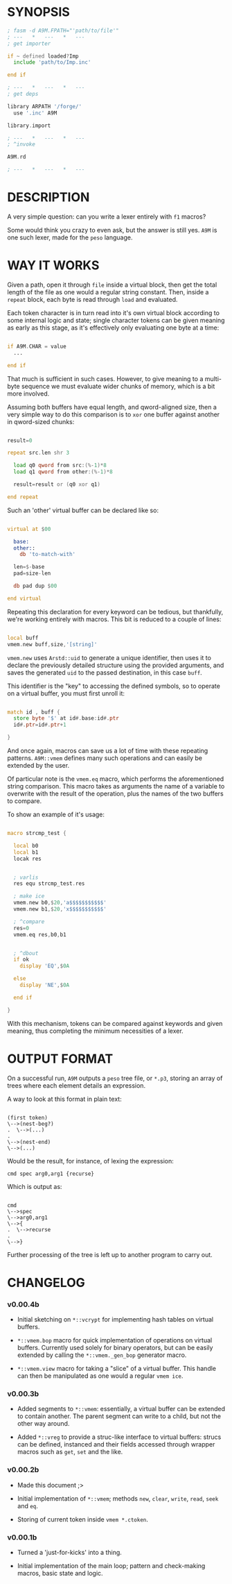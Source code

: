 # SYNOPSIS

```asm
; fasm -d A9M.FPATH="'path/to/file'"
; ---   *   ---   *   ---
; get importer

if ~ defined loaded?Imp
  include 'path/to/Imp.inc'

end if

; ---   *   ---   *   ---
; get deps

library ARPATH '/forge/'
  use '.inc' A9M

library.import

; ---   *   ---   *   ---
; ^invoke

A9M.rd

; ---   *   ---   *   ---

```

# DESCRIPTION

A very simple question: can you write a lexer entirely with `f1` macros?

Some would think you crazy to even ask, but the answer is still yes. `A9M` is one such lexer, made for the `peso` language.

# WAY IT WORKS

Given a path, open it through `file` inside a virtual block, then get the total length of the file as one would a regular string constant. Then, inside a `repeat` block, each byte is read through `load` and evaluated.

Each token character is in turn read into it's own virtual block according to some internal logic and state; single character tokens can be given meaning as early as this stage, as it's effectively only evaluating one byte at a time:

```asm

if A9M.CHAR = value
  ...

end if

```

That much is sufficient in such cases. However, to give meaning to a multi-byte sequence we must evaluate wider chunks of memory, which is a bit more involved.

Assuming both buffers have equal length, and qword-aligned size, then a very simple way to do this comparison is to `xor` one buffer against another in qword-sized chunks:

```asm

result=0

repeat src.len shr 3

  load q0 qword from src:(%-1)*8 
  load q1 qword from other:(%-1)*8

  result=result or (q0 xor q1)  

end repeat

```

Such an 'other' virtual buffer can be declared like so:

```asm

virtual at $00

  base:
  other::
    db 'to-match-with'

  len=$-base
  pad=size-len

  db pad dup $00

end virtual

```

Repeating this declaration for every keyword can be tedious, but thankfully, we're working entirely with macros. This bit is reduced to a couple of lines:

```asm

local buff
vmem.new buff,size,'[string]'

```

`vmem.new` uses `Arstd::uid` to generate a unique identifier, then uses it to declare the previously detailed structure using the provided arguments, and saves the generated `uid` to the passed destination, in this case `buff`.

This identifier is the "key" to accessing the defined symbols, so to operate on a virtual buffer, you must first unroll it:

```asm

match id , buff {
  store byte '$' at id#.base:id#.ptr
  id#.ptr=id#.ptr+1

}

```

And once again, macros can save us a lot of time with these repeating patterns. `A9M::vmem` defines many such operations and can easily be extended by the user.

Of particular note is the `vmem.eq` macro, which performs the aforementioned string comparison. This macro takes as arguments the name of a variable to overwrite with the result of the operation, plus the names of the two buffers to compare.

To show an example of it's usage:

```asm

macro strcmp_test {

  local b0
  local b1
  locak res


  ; varlis
  res equ strcmp_test.res

  ; make ice
  vmem.new b0,$20,'a$$$$$$$$$$$'
  vmem.new b1,$20,'x$$$$$$$$$$$'

  ; ^compare
  res=0
  vmem.eq res,b0,b1


  ; ^dbout
  if ok
    display 'EQ',$0A

  else
    display 'NE',$0A

  end if

}

```

With this mechanism, tokens can be compared against keywords and given meaning, thus completing the minimum necessities of a lexer.

# OUTPUT FORMAT

On a successful run, `A9M` outputs a `peso` tree file, or `*.p3`, storing an array of trees where each element details an expression.

A way to look at this format in plain text:

```$

(first token)
\-->(nest-beg?)
.  \-->(...)
.
\-->(nest-end)
\-->(...)

```

Would be the result, for instance, of lexing the expression:

```$
cmd spec arg0,arg1 {recurse}

```

Which is output as:

```$

cmd
\-->spec
\-->arg0,arg1
\-->{
.  \-->recurse
.
\-->}

```

Further processing of the tree is left up to another program to carry out.

# CHANGELOG

### v0.00.4b

- Initial sketching on `*::vcrypt` for implementing hash tables on virtual buffers.

- `*::vmem.bop` macro for quick implementation of operations on virtual buffers. Currently used solely for binary operators, but can be easily extended by calling the `*::vmem._gen_bop` generator macro.

- `*::vmem.view` macro for taking a "slice" of a virtual buffer. This handle can then be manipulated as one would a regular `vmem ice`.

### v0.00.3b

- Added segments to `*::vmem`: essentially, a virtual buffer can be extended to contain another. The parent segment can write to a child, but not the other way around.

- Added `*::vreg` to provide a struc-like interface to virtual buffers: strucs can be defined, instanced and their fields accessed through wrapper macros such as `get`, `set` and the like.

### v0.00.2b

- Made this document ;>

- Initial implementation of `*::vmem`; methods `new`, `clear`, `write`, `read`, `seek` and `eq`.

- Storing of current token inside `vmem *.ctoken`.

### v0.00.1b

- Turned a 'just-for-kicks' into a thing.

- Initial implementation of the main loop; pattern and check-making macros, basic state and logic.
